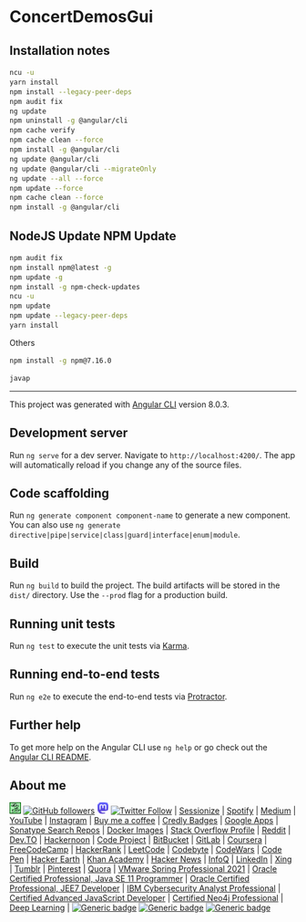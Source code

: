 # ConcertDemosGui
## Installation notes

```bash
ncu -u
yarn install
npm install --legacy-peer-deps
npm audit fix
ng update
npm uninstall -g @angular/cli
npm cache verify
npm cache clean --force
npm install -g @angular/cli
ng update @angular/cli
ng update @angular/cli --migrateOnly
ng update --all --force
npm update --force
npm cache clean --force
npm install -g @angular/cli
```

## NodeJS Update NPM Update

```bash
npm audit fix
npm install npm@latest -g
npm update -g
npm install -g npm-check-updates
ncu -u
npm update
npm update --legacy-peer-deps
yarn install
```

Others

```bash
npm install -g npm@7.16.0
```

```bash
javap
```

---

This project was generated with [Angular CLI](https://github.com/angular/angular-cli) version 8.0.3.

## Development server

Run `ng serve` for a dev server. Navigate to `http://localhost:4200/`. The app will automatically reload if you change any of the source files.

## Code scaffolding

Run `ng generate component component-name` to generate a new component. You can also use `ng generate directive|pipe|service|class|guard|interface|enum|module`.

## Build

Run `ng build` to build the project. The build artifacts will be stored in the `dist/` directory. Use the `--prod` flag for a production build.

## Running unit tests

Run `ng test` to execute the unit tests via [Karma](https://karma-runner.github.io).

## Running end-to-end tests

Run `ng e2e` to execute the end-to-end tests via [Protractor](http://www.protractortest.org/).

## Further help

To get more help on the Angular CLI use `ng help` or go check out the [Angular CLI README](https://github.com/angular/angular-cli/blob/master/README.md).

## About me

[![alt text](https://raw.githubusercontent.com/jesperancinha/project-signer/master/project-signer-templates/icons-20/JEOrgLogo-20.png "João Esperancinha Homepage")](http://joaofilipesabinoesperancinha.nl)
[![GitHub followers](https://img.shields.io/github/followers/jesperancinha.svg?label=Jesperancinha&style=social "GitHub")](https://github.com/jesperancinha)
[![alt text](https://raw.githubusercontent.com/jesperancinha/project-signer/master/project-signer-templates/icons-20/mastodon-20.png "Mastodon")](https://masto.ai/@jesperancinha)
[![Twitter Follow](https://img.shields.io/twitter/follow/joaofse?label=João%20Esperancinha&style=social "Twitter")](https://twitter.com/joaofse)
| [Sessionize](https://sessionize.com/joao-esperancinha/)
| [Spotify](https://open.spotify.com/user/jlnozkcomrxgsaip7yvffpqqm?si=b54b89eae8894960)
| [Medium](https://medium.com/@jofisaes)
| [YouTube](https://www.youtube.com/@joaoesperancinha/featured)
| [Instagram](https://www.instagram.com/joaofisaes/)
| [Buy me a coffee](https://www.buymeacoffee.com/jesperancinha)
| [Credly Badges](https://www.credly.com/users/joao-esperancinha)
| [Google Apps](https://play.google.com/store/apps/developer?id=Joao+Filipe+Sabino+Esperancinha)
| [Sonatype Search Repos](https://search.maven.org/search?q=org.jesperancinha)
| [Docker Images](https://hub.docker.com/u/jesperancinha)
| [Stack Overflow Profile](https://stackoverflow.com/users/3702839/joao-esperancinha)
| [Reddit](https://www.reddit.com/user/jesperancinha/)
| [Dev.TO](https://dev.to/jofisaes)
| [Hackernoon](https://hackernoon.com/@jesperancinha)
| [Code Project](https://www.codeproject.com/Members/jesperancinha)
| [BitBucket](https://bitbucket.org/jesperancinha)
| [GitLab](https://gitlab.com/jesperancinha)
| [Coursera](https://www.coursera.org/user/da3ff90299fa9297e283ee8e65364ffb)
| [FreeCodeCamp](https://www.freecodecamp.org/jofisaes)
| [HackerRank](https://www.hackerrank.com/jofisaes)
| [LeetCode](https://leetcode.com/jofisaes)
| [Codebyte](https://coderbyte.com/profile/jesperancinha)
| [CodeWars](https://www.codewars.com/users/jesperancinha)
| [Code Pen](https://codepen.io/jesperancinha)
| [Hacker Earth](https://www.hackerearth.com/@jofisaes)
| [Khan Academy](https://www.khanacademy.org/profile/jofisaes)
| [Hacker News](https://news.ycombinator.com/user?id=jesperancinha)
| [InfoQ](https://www.infoq.com/profile/Joao-Esperancinha.2/)
| [LinkedIn](https://www.linkedin.com/in/joaoesperancinha/)
| [Xing](https://www.xing.com/profile/Joao_Esperancinha/cv)
| [Tumblr](https://jofisaes.tumblr.com/)
| [Pinterest](https://nl.pinterest.com/jesperancinha/)
| [Quora](https://nl.quora.com/profile/Jo%C3%A3o-Esperancinha)
| [VMware Spring Professional 2021](https://www.credly.com/badges/762fa7a4-9cf4-417d-bd29-7e072d74cdb7)
| [Oracle Certified Professional, Java SE 11 Programmer](https://www.credly.com/badges/87609d8e-27c5-45c9-9e42-60a5e9283280)
| [Oracle Certified Professional, JEE7 Developer](https://www.credly.com/badges/27a14e06-f591-4105-91ca-8c3215ef39a2)
| [IBM Cybersecurity Analyst Professional](https://www.credly.com/badges/ad1f4abe-3dfa-4a8c-b3c7-bae4669ad8ce)
| [Certified Advanced JavaScript Developer](https://cancanit.com/certified/1462/)
| [Certified Neo4j Professional](https://graphacademy.neo4j.com/certificates/c279afd7c3988bd727f8b3acb44b87f7504f940aac952495ff827dbfcac024fb.pdf)
| [Deep Learning](https://www.credly.com/badges/8d27e38c-869d-4815-8df3-13762c642d64)
| [![Generic badge](https://img.shields.io/static/v1.svg?label=GitHub&message=JEsperancinhaOrg&color=yellow "jesperancinha.org dependencies")](https://github.com/JEsperancinhaOrg)
[![Generic badge](https://img.shields.io/static/v1.svg?label=All%20Badges&message=Badges&color=red "All badges")](https://joaofilipesabinoesperancinha.nl/badges)
[![Generic badge](https://img.shields.io/static/v1.svg?label=Status&message=Project%20Status&color=red "Project statuses")](https://github.com/jesperancinha/project-signer/blob/master/project-signer-quality/Build.md)
